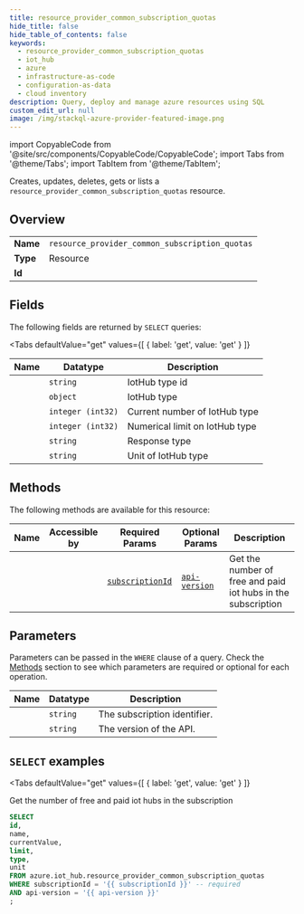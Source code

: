```yaml
--- 
title: resource_provider_common_subscription_quotas
hide_title: false
hide_table_of_contents: false
keywords:
  - resource_provider_common_subscription_quotas
  - iot_hub
  - azure
  - infrastructure-as-code
  - configuration-as-data
  - cloud inventory
description: Query, deploy and manage azure resources using SQL
custom_edit_url: null
image: /img/stackql-azure-provider-featured-image.png
---
```


import CopyableCode from '@site/src/components/CopyableCode/CopyableCode';
import Tabs from '@theme/Tabs';
import TabItem from '@theme/TabItem';

Creates, updates, deletes, gets or lists a <code>resource_provider_common_subscription_quotas</code> resource.

## Overview
<table><tbody>
<tr><td><b>Name</b></td><td><code>resource_provider_common_subscription_quotas</code></td></tr>
<tr><td><b>Type</b></td><td>Resource</td></tr>
<tr><td><b>Id</b></td><td><CopyableCode code="azure.iot_hub.resource_provider_common_subscription_quotas" /></td></tr>
</tbody></table>

## Fields

The following fields are returned by `SELECT` queries:

<Tabs
    defaultValue="get"
    values={[
        { label: 'get', value: 'get' }
    ]}
>
<TabItem value="get">

<table>
<thead>
    <tr>
    <th>Name</th>
    <th>Datatype</th>
    <th>Description</th>
    </tr>
</thead>
<tbody>
<tr>
    <td><CopyableCode code="id" /></td>
    <td><code>string</code></td>
    <td>IotHub type id</td>
</tr>
<tr>
    <td><CopyableCode code="name" /></td>
    <td><code>object</code></td>
    <td>IotHub type</td>
</tr>
<tr>
    <td><CopyableCode code="currentValue" /></td>
    <td><code>integer (int32)</code></td>
    <td>Current number of IotHub type</td>
</tr>
<tr>
    <td><CopyableCode code="limit" /></td>
    <td><code>integer (int32)</code></td>
    <td>Numerical limit on IotHub type</td>
</tr>
<tr>
    <td><CopyableCode code="type" /></td>
    <td><code>string</code></td>
    <td>Response type</td>
</tr>
<tr>
    <td><CopyableCode code="unit" /></td>
    <td><code>string</code></td>
    <td>Unit of IotHub type</td>
</tr>
</tbody>
</table>
</TabItem>
</Tabs>

## Methods

The following methods are available for this resource:

<table>
<thead>
    <tr>
    <th>Name</th>
    <th>Accessible by</th>
    <th>Required Params</th>
    <th>Optional Params</th>
    <th>Description</th>
    </tr>
</thead>
<tbody>
<tr>
    <td><a href="#get"><CopyableCode code="get" /></a></td>
    <td><CopyableCode code="select" /></td>
    <td><a href="#parameter-subscriptionId"><code>subscriptionId</code></a></td>
    <td><a href="#parameter-api-version"><code>api-version</code></a></td>
    <td>Get the number of free and paid iot hubs in the subscription</td>
</tr>
</tbody>
</table>

## Parameters

Parameters can be passed in the `WHERE` clause of a query. Check the [Methods](#methods) section to see which parameters are required or optional for each operation.

<table>
<thead>
    <tr>
    <th>Name</th>
    <th>Datatype</th>
    <th>Description</th>
    </tr>
</thead>
<tbody>
<tr id="parameter-subscriptionId">
    <td><CopyableCode code="subscriptionId" /></td>
    <td><code>string</code></td>
    <td>The subscription identifier.</td>
</tr>
<tr id="parameter-api-version">
    <td><CopyableCode code="api-version" /></td>
    <td><code>string</code></td>
    <td>The version of the API.</td>
</tr>
</tbody>
</table>

## `SELECT` examples

<Tabs
    defaultValue="get"
    values={[
        { label: 'get', value: 'get' }
    ]}
>
<TabItem value="get">

Get the number of free and paid iot hubs in the subscription

```sql
SELECT
id,
name,
currentValue,
limit,
type,
unit
FROM azure.iot_hub.resource_provider_common_subscription_quotas
WHERE subscriptionId = '{{ subscriptionId }}' -- required
AND api-version = '{{ api-version }}'
;
```
</TabItem>
</Tabs>
